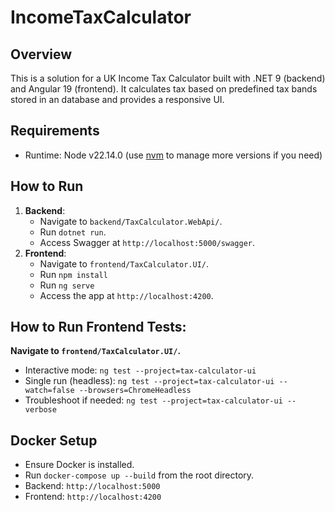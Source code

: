 # IncomeTaxCalculator

## Overview
This is a solution for a UK Income Tax Calculator built with .NET 9 (backend) and Angular 19 (frontend).
It calculates tax based on predefined tax bands stored in an database and provides a responsive UI.

## Requirements
- Runtime: Node v22.14.0 (use [nvm](https://github.com/coreybutler/nvm-windows) to manage more versions if you need)

## How to Run
1. **Backend**:
   - Navigate to `backend/TaxCalculator.WebApi/`.
   - Run `dotnet run`.
   - Access Swagger at `http://localhost:5000/swagger`.
2. **Frontend**:
   - Navigate to `frontend/TaxCalculator.UI/`.
   - Run `npm install`
   - Run `ng serve`
   - Access the app at `http://localhost:4200`.

## How to Run Frontend Tests:
   **Navigate to `frontend/TaxCalculator.UI/`.**  
   - Interactive mode: `ng test --project=tax-calculator-ui`
   - Single run (headless): `ng test --project=tax-calculator-ui --watch=false --browsers=ChromeHeadless`  
   - Troubleshoot if needed: `ng test --project=tax-calculator-ui --verbose`

## Docker Setup
- Ensure Docker is installed.
- Run `docker-compose up --build` from the root directory.
- Backend: `http://localhost:5000`
- Frontend: `http://localhost:4200`